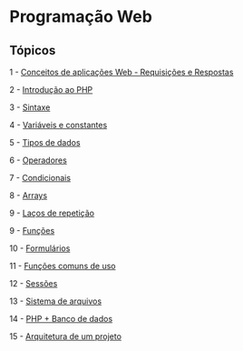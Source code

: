 # Programação Web

## Tópicos

1 - [Conceitos de aplicações Web - Requisições e Respostas](1-%20Conceitos%20de%20aplicações%20Web%20-%20Requisições%20e%20Respostas.md)

2 - [Introdução ao PHP](2%20-%20Introdução%20ao%20PHP.md)

3 - [Sintaxe](3%20-%20Sintaxe.md)

4 - [Variáveis e constantes](4%20-%20Variáveis%20e%20constantes.md)

5 - [Tipos de dados](5%20-%20Tipos%20de%20dados.md)

6 - [Operadores](6%20-%20Operadores.md)

7 - [Condicionais](7%20-%20Condicionais.md)

8 - [Arrays](8%20-%20Arrays.md)

9 - [Laços de repetição](9%20-%20Laços%20de%20repetição.md)

9 - [Funções](10%20-%20Funções.md)

10 - [Formulários](11%20-%20Formulários.md)

11 - [Funções comuns de uso](12%20%20-%20Funções%20comuns%20de%20uso.md)

12 - [Sessões](13%20-%20Sessões.md)

13 - [Sistema de arquivos](14%20-%20Sistema%20de%20arquivos.md)

14 - [PHP + Banco de dados](15%20-%20PHP%20+%20Banco%20de%20Dados.md)

15 - [Arquitetura de um projeto](16%20-%20Arquitetura%20de%20projeto.md)